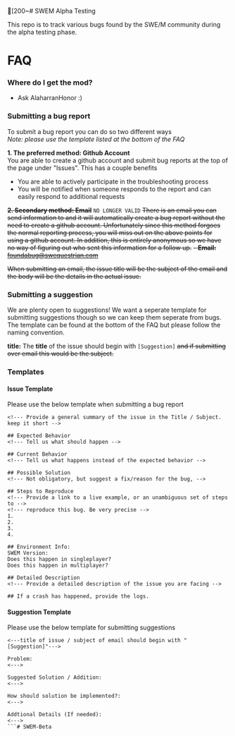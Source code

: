 [200~# SWEM Alpha Testing

This repo is to track various bugs found by the SWE/M community during the alpha testing phase.

# FAQ

### Where do I get the mod?   

- Ask AlaharranHonor :)   

### Submitting a bug report

To submit a bug report you can do so two different ways   
*Note: please use the template listed at the bottom of the FAQ*   

**1. The preferred method: Github Account**   
You are able to create a github account and submit bug reports at the top of the page under "Issues". This has a couple benefits

- You are able to actively participate in the troubleshooting process   
- You will be notified when someone responds to the report and can easily respond to additional requests   

~~**2. Secondary method: Email**~~ `NO LONGER VALID` 
~~There is an email you can send information to and it will automatically create a bug report without the need to create a github account. Unfortunately since this method forgoes the normal reporting process, you will miss out on the above points for using a github account. In addition, this is entirely anonymous so we have no way of figuring out who sent this information for a follow up.~~
~~- **Email:** foundabug@swequestrian.com~~

~~When submitting an email, the issue title will be the subject of the email and the body will be the details in the actual issue.~~

### Submitting a suggestion

We are plenty open to suggestions!
We want a seperate template for submitting suggestions though so we can keep them seperate from bugs.   
The template can be found at the bottom of the FAQ but please follow the naming convention.   

**title:** The **title** of the issue should begin with `[Suggestion]` ~~and if submitting over email this would be the subject.~~   

### Templates

#### Issue Template

Please use the below template when submitting a bug report   

```
<!--- Provide a general summary of the issue in the Title / Subject. keep it short -->

## Expected Behavior
<!--- Tell us what should happen -->

## Current Behavior
<!--- Tell us what happens instead of the expected behavior -->

## Possible Solution
<!--- Not obligatory, but suggest a fix/reason for the bug, -->

## Steps to Reproduce
<!--- Provide a link to a live example, or an unambiguous set of steps to -->
<!--- reproduce this bug. Be very precise -->
1.
2.
3.
4.

## Environment Info:
SWEM Version: 
Does this happen in singleplayer?
Does this happen in multiplayer?

## Detailed Description
<!--- Provide a detailed description of the issue you are facing -->

## If a crash has happened, provide the logs.
```

#### Suggestion Template

Please use the below template for submitting suggestions   

```
<---title of issue / subject of email should begin with "[Suggestion]"--->

Problem:
<--->

Suggested Solution / Addition:
<--->

How should solution be implemented?:
<--->

Addtional Details (If needed):
<--->
```# SWEM-Beta
 
